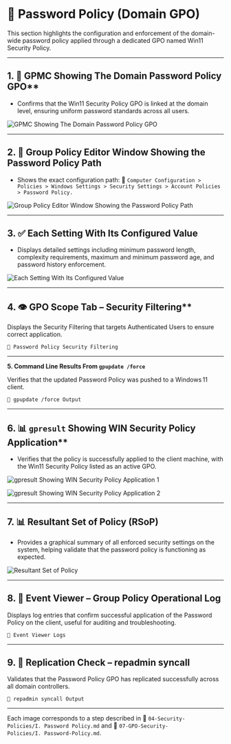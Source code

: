 # 🔐 Password Policy (Domain GPO)

This section highlights the configuration and enforcement of the domain-wide password policy applied through a dedicated GPO named Win11 Security Policy.

---

## 1. 🔑 GPMC Showing The Domain Password Policy GPO**

- Confirms that the Win11 Security Policy GPO is linked at the domain level, ensuring uniform password standards across all users.

![GPMC Showing The Domain Password Policy GPO](https://github.com/user-attachments/assets/29c96aa3-0f43-4468-8f87-873f40e98004)

---

## 2. 📜 Group Policy Editor Window Showing the Password Policy Path

- Shows the exact configuration path:
📂 `Computer Configuration > Policies > Windows Settings > Security Settings > Account Policies > Password Policy.`

![Group Policy Editor Window Showing the Password Policy Path](https://github.com/user-attachments/assets/1ce841d1-5c09-4be7-9196-b48c0d8c84ae)

---

## 3. ✅ Each Setting With Its Configured Value

- Displays detailed settings including minimum password length, complexity requirements, maximum and minimum password age, and password history enforcement.

![Each Setting With Its Configured Value](https://github.com/user-attachments/assets/4938bd3a-8efd-421a-9a8c-82eaf0f54a4f)

---

## 4. 👁️ GPO Scope Tab – Security Filtering**

Displays the Security Filtering that targets Authenticated Users to ensure correct application.

`📸 Password Policy Security Filtering`

---

**5. Command Line Results From `gpupdate /force`**

Verifies that the updated Password Policy was pushed to a Windows 11 client.

`📸 gpupdate /force Output`

---

## 6. 📊 `gpresult` Showing WIN Security Policy Application**

- Verifies that the policy is successfully applied to the client machine, with the Win11 Security Policy listed as an active GPO.

![`gpresult` Showing WIN Security Policy Application 1](https://github.com/user-attachments/assets/c63c2776-fa06-4c92-bdc7-04b2bb9a799c)

![`gpresult` Showing WIN Security Policy Application 2](https://github.com/user-attachments/assets/9b587325-82d6-496c-b71c-08e89f52737d)

---

## 7. 📊 Resultant Set of Policy (RSoP)
- Provides a graphical summary of all enforced security settings on the system, helping validate that the password policy is functioning as expected.
  
![Resultant Set of Policy](https://github.com/user-attachments/assets/2427206f-ffe8-4c92-9ec9-854ad33702a6)

---

## 8. 📝 Event Viewer – Group Policy Operational Log

Displays log entries that confirm successful application of the Password Policy on the client, useful for auditing and troubleshooting.

`📸 Event Viewer Logs`

---

## 9. 🔄 Replication Check – repadmin syncall

Validates that the Password Policy GPO has replicated successfully across all domain controllers.

`📸 repadmin syncall Output`

---

Each image corresponds to a step described in 📂 `04-Security-Policies/I. Password Policy.md` and 📂 `07-GPO-Security-Policies/I. Password-Policy.md`.
